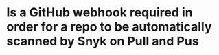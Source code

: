 # Is a GitHub webhook required in order for a repo to be automatically scanned by Snyk on Pull and Pus


